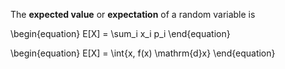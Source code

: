 The **expected value** or **expectation** of a random variable is

\begin{equation}
E[X] = \sum_i x_i p_i
\end{equation}

\begin{equation}
E[X] = \int{x\, f(x) \mathrm{d}x}
\end{equation}